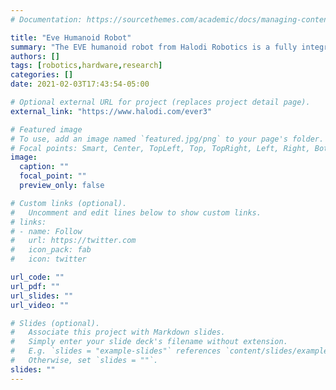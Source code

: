 ```yaml
---
# Documentation: https://sourcethemes.com/academic/docs/managing-content/

title: "Eve Humanoid Robot"
summary: "The EVE humanoid robot from Halodi Robotics is a fully integrated plaform that utilizes game-changing Direct Force Control™ technology for natively compliant operation"
authors: []
tags: [robotics,hardware,research]
categories: []
date: 2021-02-03T17:43:54-05:00

# Optional external URL for project (replaces project detail page).
external_link: "https://www.halodi.com/ever3"

# Featured image
# To use, add an image named `featured.jpg/png` to your page's folder.
# Focal points: Smart, Center, TopLeft, Top, TopRight, Left, Right, BottomLeft, Bottom, BottomRight.
image:
  caption: ""
  focal_point: ""
  preview_only: false

# Custom links (optional).
#   Uncomment and edit lines below to show custom links.
# links:
# - name: Follow
#   url: https://twitter.com
#   icon_pack: fab
#   icon: twitter

url_code: ""
url_pdf: ""
url_slides: ""
url_video: ""

# Slides (optional).
#   Associate this project with Markdown slides.
#   Simply enter your slide deck's filename without extension.
#   E.g. `slides = "example-slides"` references `content/slides/example-slides.md`.
#   Otherwise, set `slides = ""`.
slides: ""
---
```

